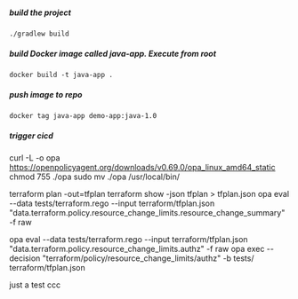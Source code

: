 ##### build the project

    ./gradlew build

##### build Docker image called java-app. Execute from root

    docker build -t java-app .
    
##### push image to repo 

    docker tag java-app demo-app:java-1.0
    
##### trigger cicd
curl -L -o opa https://openpolicyagent.org/downloads/v0.69.0/opa_linux_amd64_static
chmod 755 ./opa
sudo mv ./opa /usr/local/bin/


terraform plan -out=tfplan
terraform show -json tfplan > tfplan.json
opa eval --data  tests/terraform.rego --input  terraform/tfplan.json "data.terraform.policy.resource_change_limits.resource_change_summary" -f raw


opa eval --data  tests/terraform.rego --input  terraform/tfplan.json "data.terraform.policy.resource_change_limits.authz" -f raw
opa exec --decision "terraform/policy/resource_change_limits/authz" -b tests/ terraform/tfplan.json

just a test ccc
